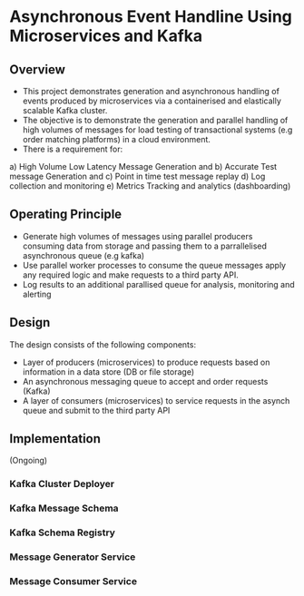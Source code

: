 # Asynchronous Event Handline Using Microservices and Kafka

## Overview

- This project demonstrates generation and asynchronous handling of events produced by microservices via a containerised and elastically scalable Kafka cluster.
- The objective is to demonstrate the generation and parallel handling of high volumes of messages for load testing of transactional systems (e.g order matching platforms) in a cloud environment.
- There is a requirement for:

a) High Volume Low Latency Message Generation and 
b) Accurate Test message Generation and 
c) Point in time test message replay 
d) Log collection and monitoring
e) Metrics Tracking and analytics (dashboarding)

## Operating Principle

- Generate high volumes of messages using parallel producers consuming data from storage and passing them to a parrallelised asynchronous queue (e.g kafka)
- Use parallel worker processes to consume the queue messages apply any required logic and make requests to a third party API.
- Log results to an additional parallised queue for analysis, monitoring and alerting

## Design

The design consists of the following components:

- Layer of producers (microservices) to produce requests based on information in a data store (DB or file storage)
- An asynchronous messaging queue to accept and order requests (Kafka) 
- A layer of consumers (microservices) to service requests in the asynch queue and submit to the third party API

## Implementation

(Ongoing)

### Kafka Cluster Deployer

### Kafka Message Schema

### Kafka Schema Registry

### Message Generator Service

### Message Consumer Service
